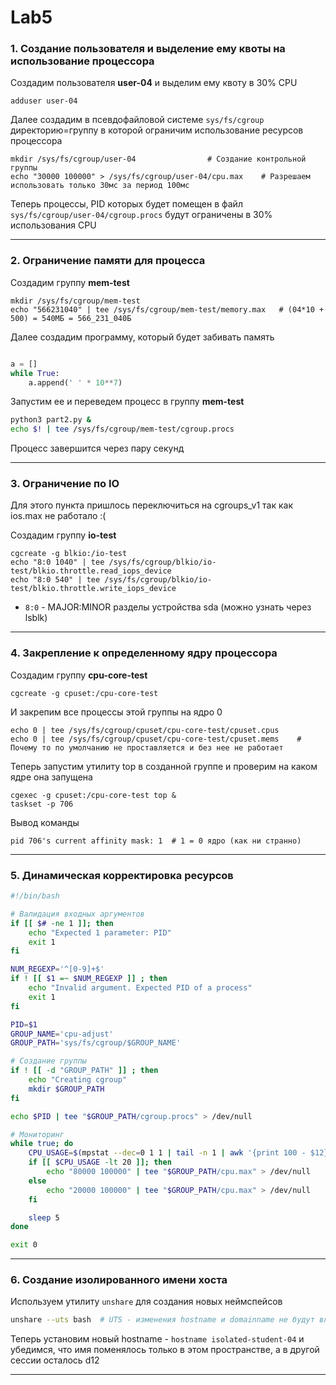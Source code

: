# Lab5

### 1. Создание пользователя и выделение ему квоты на использование процессора
Создадим пользователя **user-04** и выделим ему квоту в 30% CPU
```
adduser user-04
```
Далее создадим в псевдофайловой системе `sys/fs/cgroup` директорию=группу в которой ограничим использование ресурсов процессора
```
mkdir /sys/fs/cgroup/user-04				# Создание контрольной группы
echo "30000 100000" > /sys/fs/cgroup/user-04/cpu.max	# Разрешаем использовать только 30мс за период 100мс
```
Теперь процессы, PID которых будет помещен в файл `sys/fs/cgroup/user-04/cgroup.procs` будут ограничены в 30% использования CPU

---

### 2. Ограничение памяти для процесса
Создадим группу **mem-test**
```
mkdir /sys/fs/cgroup/mem-test
echo "566231040" | tee /sys/fs/cgroup/mem-test/memory.max	# (04*10 + 500) = 540МБ = 566_231_040Б
```
Далее создадим программу, который будет забивать память
``` python

a = []
while True:
	a.append(' ' * 10**7)

```
Запустим ее и переведем процесс в группу **mem-test**
``` bash
python3 part2.py &
echo $! | tee /sys/fs/cgroup/mem-test/cgroup.procs
```
Процесс завершится через пару секунд

---

### 3. Ограничение по IO
Для этого пункта пришлось переключиться на cgroups_v1 так как ios.max не работало :(

Создадим группу **io-test**
```
cgcreate -g blkio:/io-test
echo "8:0 1040" | tee /sys/fs/cgroup/blkio/io-test/blkio.throttle.read_iops_device
echo "8:0 540" | tee /sys/fs/cgroup/blkio/io-test/blkio.throttle.write_iops_device
```
- `8:0` - MAJOR:MINOR разделы устройства sda (можно узнать через lsblk)

---

### 4. Закрепление к определенному ядру процессора
Создадим группу **cpu-core-test**
```
cgcreate -g cpuset:/cpu-core-test
```
И закрепим все процессы этой группы на ядро 0
```
echo 0 | tee /sys/fs/cgroup/cpuset/cpu-core-test/cpuset.cpus
echo 0 | tee /sys/fs/cgroup/cpuset/cpu-core-test/cpuset.mems	# Почему то по умолчанию не проставляется и без нее не работает
```
Теперь запустим утилиту top в созданной группе и проверим на каком ядре она запущена
```
cgexec -g cpuset:/cpu-core-test top &
taskset -p 706
```
Вывод команды
```
pid 706's current affinity mask: 1	# 1 = 0 ядро (как ни странно)
```

---

### 5. Динамическая корректировка ресурсов
``` bash
#!/bin/bash

# Валидация входных аргументов
if [[ $# -ne 1 ]]; then
	echo "Expected 1 parameter: PID"
	exit 1
fi

NUM_REGEXP='^[0-9]+$'
if ! [[ $1 =~ $NUM_REGEXP ]] ; then
	echo "Invalid argument. Expected PID of a process"
	exit 1
fi

PID=$1
GROUP_NAME='cpu-adjust'
GROUP_PATH='sys/fs/cgroup/$GROUP_NAME'

# Создание группы
if ! [[ -d "GROUP_PATH" ]] ; then
	echo "Creating cgroup"
	mkdir $GROUP_PATH
fi

echo $PID | tee "$GROUP_PATH/cgroup.procs" > /dev/null

# Мониторинг
while true; do
	CPU_USAGE=$(mpstat --dec=0 1 1 | tail -n 1 | awk '{print 100 - $12}')
	if [[ $CPU_USAGE -lt 20 ]]; then
		echo "80000 100000" | tee "$GROUP_PATH/cpu.max" > /dev/null
	else
		echo "20000 100000" | tee "$GROUP_PATH/cpu.max" > /dev/null
	fi

	sleep 5
done

exit 0
```

---

### 6. Создание изолированного имени хоста
Используем утилиту `unshare` для создания новых неймспейсов
``` bash
unshare --uts bash	# UTS - изменения hostname и domainname не будут влиять на основную систему
```
Теперь установим новый hostname - `hostname isolated-student-04` и убедимся, что имя поменялось только в этом пространстве, а в другой сессии остaлось d12

---
